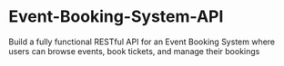# Event-Booking-System-API
Build a fully functional RESTful API for an Event Booking System where users can browse events, book tickets, and manage their bookings
